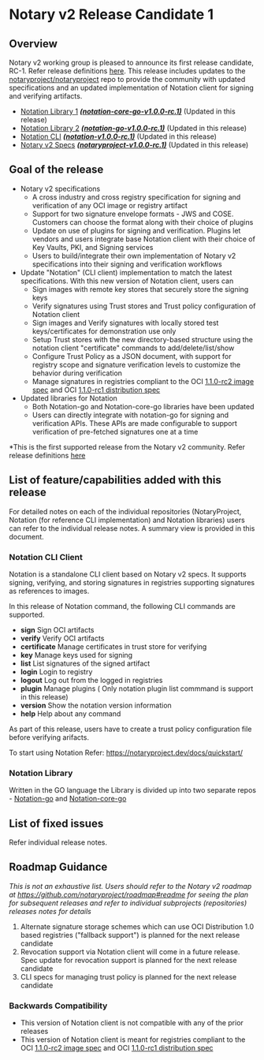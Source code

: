 # Notary v2 Release Candidate 1 

## Overview
Notary v2 working group is pleased to announce its first release candidate, RC-1. Refer release definitions [here](https://github.com/notaryproject/notation/blob/main/RELEASE_MANAGEMENT.md). This release includes updates to the [notaryproject/notaryproject](https://github.com/notaryproject/notaryproject) repo to provide the community with updated specifications and an updated implementation of Notation client for signing and verifying artifacts.

- [Notation Library 1](https://github.com/notaryproject/notation-core-go) ***[(notation-core-go-v1.0.0-rc.1)](https://github.com/notaryproject/notation-core-go/releases/tag/v1.0.0-rc.1)***   (Updated in this release)
- [Notation Library 2](https://github.com/notaryproject/notation-go) ***[(notation-go-v1.0.0-rc.1)](https://github.com/notaryproject/notation-go/releases/tag/v1.0.0-rc.1)***   (Updated in this release)
- [Notation CLI](https://github.com/notaryproject/notation)   ***([notation-v1.0.0-rc.1)](https://github.com/notaryproject/notation/releases/tag/v1.0.0-rc.1)***   (Updated in this release) 
- [Notary v2 Specs](https://github.com/notaryproject/notaryproject) ***[(notaryproject-v1.0.0-rc.1)](https://github.com/notaryproject/notaryproject/releases/tag/v1.0.0-rc.1)*** (Updated in this release)

## Goal of the release
- Notary v2 specifications
    - A cross industry and cross registry specification for signing and verification of any OCI image or registry artifact
    - Support for two signature envelope formats - JWS and COSE. Customers can choose the format along with their choice of plugins
    - Update on use of plugins for signing and verification. Plugins let vendors and users integrate base Notation client with their choice of Key Vaults, PKI, and Signing services
    - Users to build/integrate  their own implementation of Notary v2 specifications into their signing and verification workflows
 - Update "Notation" (CLI client) implementation to match the latest specifications. With this new version of Notation client, users can
    - Sign images with remote key stores that securely store the signing keys
    - Verify signatures using Trust stores and Trust policy configuration of Notation client
    - Sign images and Verify signatures with locally stored test keys/certificates for demonstration use only
    - Setup Trust stores with the new directory-based structure using the notation client "certificate" commands to add/delete/list/show
    - Configure Trust Policy as a JSON document, with support for registry scope and signature verification levels to customize the behavior during verification
    - Manage signatures in registries compliant to the OCI [1.1.0-rc2 image spec](https://github.com/opencontainers/image-spec/releases/tag/v1.1.0-rc2) and OCI [1.1.0-rc1 distribution spec](https://github.com/opencontainers/distribution-spec/releases/tag/v1.1.0-rc1)
  - Updated libraries for Notation
    - Both Notation-go and Notation-core-go libraries have been updated
    - Users can directly integrate with notation-go for signing and verification APIs. These APIs are made configurable to support verification of pre-fetched signatures one at a time  
    
*This is the first supported release from the Notary v2 community. Refer release definitions [here](https://github.com/notaryproject/notation/blob/main/RELEASE_MANAGEMENT.md)

## List of feature/capabilities added with this release
For detailed notes on each of the individual repositories (NotaryProject, Notation (for reference CLI implementation) and Notation libraries) users can refer to the individual release notes. A summary view is provided in this document.

### Notation CLI Client
Notation is a standalone CLI client based on Notary v2 specs. It supports signing, verifying, and storing signatures in registries supporting signatures as references to images.

In this release of Notation command, the following CLI commands are supported. 
  - **sign**        Sign OCI artifacts
  - **verify**      Verify OCI artifacts
  - **certificate** Manage certificates in trust store for verifying 
  - **key**         Manage keys used for signing
  - **list**        List signatures of the signed artifact
  - **login**       Login to registry
  - **logout**      Log out from the logged in registries
  - **plugin**      Manage plugins  ( Only notation plugin list commmand is support in this release)
  - **version**     Show the notation version information
  - **help**        Help about any command

As part of this release, users have to create a trust policy configuration file before verifying arifacts. 

To start using Notation Refer: https://notaryproject.dev/docs/quickstart/ 

### Notation Library 
Written in the GO language the Library is divided up into two separate repos - [Notation-go](https://github.com/notaryproject/notation-go) and [Notation-core-go](https://github.com/notaryproject/notation-core-go)

## List of fixed issues
Refer individual release notes.

## Roadmap Guidance
*This is not an exhaustive list. Users should refer to the Notary v2 roadmap at https://github.com/notaryproject/roadmap#readme for seeing the plan for subsequent releases and refer to individual subprojects (repositories) releases notes for details*

1. Alternate signature storage schemes which can use OCI Distribution 1.0 based registries ("fallback support") is planned for the next release candidate
2. Revocation support via Notation client will come in a future release. Spec update for revocation support is planned for the next release candidate
3. CLI specs for managing trust policy is planned for the next release candidate


### Backwards Compatibility
- This version of Notation client is not compatible with any of the prior releases
- This version of Notation client is meant for registries compliant to the OCI [1.1.0-rc2 image spec](https://github.com/opencontainers/image-spec/releases/tag/v1.1.0-rc2) and OCI [1.1.0-rc1 distribution spec](https://github.com/opencontainers/distribution-spec/releases/tag/v1.1.0-rc1)

